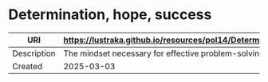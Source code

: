 # Determination, hope, success

URI|https://lustraka.github.io/resources/pol14/DeterminationHopeSuccess
-|-
Description|The mindset necessary for effective problem-solving.
Created|2025-03-03

